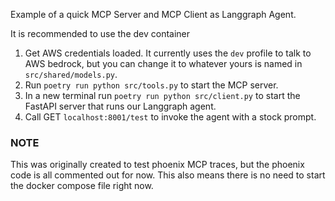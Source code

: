 Example of a quick MCP Server and MCP Client as Langgraph Agent.

It is recommended to use the dev container

1. Get AWS credentials loaded. It currently uses the `dev` profile to talk to AWS bedrock, but you can change it to whatever yours is named in `src/shared/models.py`.
2. Run `poetry run python src/tools.py` to start the MCP server.
3. In a new terminal run `poetry run python src/client.py` to start the FastAPI server that runs our Langgraph agent.
4. Call GET `localhost:8001/test` to invoke the agent with a stock prompt.

### NOTE

This was originally created to test phoenix MCP traces, but the phoenix code is all commented out for now. This also means there is no need to start the docker compose file right now.
